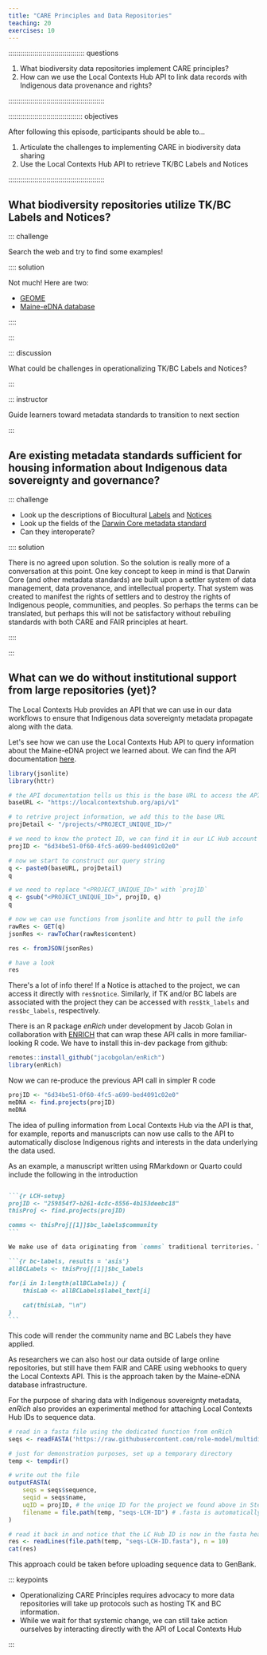 ```yaml
---
title: "CARE Principles and Data Repositories"
teaching: 20
exercises: 10
---
```





:::::::::::::::::::::::::::::::::::::: questions 


1. What biodiversity data repositories implement CARE principles?
1. How can we use the Local Contexts Hub API to link data records with Indigenous data provenance and rights?


::::::::::::::::::::::::::::::::::::::::::::::::

::::::::::::::::::::::::::::::::::::: objectives

After following this episode, participants should be able to...


1. Articulate the challenges to implementing CARE in biodiversity data sharing
1. Use the Local Contexts Hub API to retrieve TK/BC Labels and Notices 


::::::::::::::::::::::::::::::::::::::::::::::::

## What biodiversity repositories utilize TK/BC Labels and Notices?

::: challenge 

Search the web and try to find some examples!

:::: solution

Not much!  Here are two:
- [GEOME](https://geome-db.org/)
- [Maine-eDNA database](https://metadata.maine-edna.org/main/localcontexts/)

::::

:::


::: discussion

What could be challenges in operationalizing TK/BC Labels and Notices?

:::

::: instructor

Guide learners toward metadata standards to transition to next section

:::

## Are existing metadata standards sufficient for housing information about Indigenous data sovereignty and governance?

::: challenge

- Look up the descriptions of Biocultural [Labels](https://localcontexts.org/labels/biocultural-labels/) and [Notices](https://localcontexts.org/notice/bc-notice/)
- Look up the fields of the [Darwin Core metadata standard](https://dwc.tdwg.org/terms/)
- Can they interoperate?

:::: solution

There is no agreed upon solution.  So the solution is really more of a conversation at this point.  One key concept to keep in mind is that Darwin Core (and other metadata standards) are built upon a settler system of data management, data provenance, and intellectual property.  That system was created to manifest the rights of settlers and to destroy the rights of Indigenous people, communities, and peoples.  So perhaps the terms can be translated, but perhaps this will not be satisfactory without rebuiling standards with both CARE and FAIR principles at heart.

::::

:::

## What can we do without institutional support from large repositories (yet)?

The Local Contexts Hub provides an API that we can use in our data workflows to ensure that Indigenous data sovereignty metadata propagate along with the data.

Let's see how we can use the Local Contexts Hub API to query information about the Maine-eDNA project we learned about.  We can find the API documentation [here](https://github.com/biocodellc/localcontexts_db/wiki/API-Documentation).



```r
library(jsonlite)
library(httr)

# the API documentation tells us this is the base URL to access the API
baseURL <- "https://localcontextshub.org/api/v1"

# to retrive project information, we add this to the base URL
projDetail <- "/projects/<PROJECT_UNIQUE_ID>/"

# we need to know the protect ID, we can find it in our LC Hub account
projID <- "6d34be51-0f60-4fc5-a699-bed4091c02e0"

# now we start to construct our query string
q <- paste0(baseURL, projDetail)
q
```


```r
# we need to replace "<PROJECT_UNIQUE_ID>" with `projID`
q <- gsub("<PROJECT_UNIQUE_ID>", projID, q)
q
```


```r
# now we can use functions from jsonlite and httr to pull the info
rawRes <- GET(q)
jsonRes <- rawToChar(rawRes$content)

res <- fromJSON(jsonRes)

# have a look
res
```

There's a lot of info there! If a Notice is attached to the project, we can access it directly with `res$notice`.  Similarly, if TK and/or BC labels are associated with the project they can be accessed with `res$tk_labels` and `res$bc_labels`, respectively. 

There is an R package *enRich* under development by Jacob Golan in collaboration with [ENRICH](https://www.enrich-hub.org/) that can wrap these API calls in more familiar-looking R code.  We have to install this in-dev package from github:


```r
remotes::install_github("jacobgolan/enRich")
library(enRich)
```

Now we can re-produce the previous API call in simpler R code

```r
projID <- "6d34be51-0f60-4fc5-a699-bed4091c02e0"
meDNA <- find.projects(projID)
meDNA
```

The idea of pulling information from Local Contexts Hub via the API is that, for example, reports and manuscripts can now use calls to the API to automatically disclose Indigenous rights and interests in the data underlying the data used.

As an example, a manuscript written using RMarkdown or Quarto could include the following in the introduction

````markdown

```{r LCH-setup}
projID <- "259854f7-b261-4c8c-8556-4b153deebc18"
thisProj <- find.projects(projID)

comms <- thisProj[[1]]$bc_labels$community
```

We make use of data originating from `comms` traditional territories. These data thus have `comms` provenance, in spite of any settler concept of data ownership. To affirm the intrinsic rights of `comms` communities to govern the collection, use, and sharing of their data, `comms` applied the following Biocultural Labels to these data, specifying ethical protocol for the use and management of these data:

```{r bc-labels, results = 'asis'}
allBCLabels <- thisProj[[1]]$bc_labels

for(i in 1:length(allBCLabels)) {
    thisLab <- allBCLabels$label_text[i]
    
    cat(thisLab, "\n")
}
```

````

This code will render the community name and BC Labels they have applied.

As researchers we can also host our data outside of large online repositories, but still have them FAIR and CARE using webhooks to query the Local Contexts API.  This is the approach taken by the Maine-eDNA database infrastructure.

For the purpose of sharing data with Indigenous sovereignty metadata, *enRich* also provides an experimental method for attaching Local Contexts Hub IDs to sequence data.


```r
# read in a fasta file using the dedicated function from enRich
seqs <- readFASTA('https://raw.githubusercontent.com/role-model/multidim-biodiv-data/main/episodes/data/big_island_seqs.fas')

# just for demonstration purposes, set up a temporary directory
temp <- tempdir()

# write out the file
outputFASTA(
    seqs = seqs$sequence,
    seqid = seqs$name,
    uqID = projID, # the uniqe ID for the project we found above in Step 3
    filename = file.path(temp, "seqs-LCH-ID") # .fasta is automatically added
)

# read it back in and notice that the LC Hub ID is now in the fasta header
res <- readLines(file.path(temp, "seqs-LCH-ID.fasta"), n = 10)
cat(res)
```

This approach could be taken before uploading sequence data to GenBank.

::: keypoints

- Operationalizing CARE Principles requires advocacy to more data repositories will take up protocols such as hosting TK and BC information.
- While we wait for that systemic change, we can still take action ourselves by interacting directly with the API of Local Contexts Hub

:::
    
